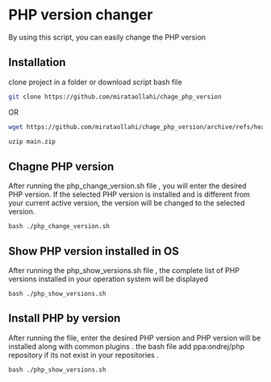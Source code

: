 # PHP version changer

By using this script, you can easily change the PHP version

## Installation

clone project in a folder or download script bash file 

```bash
git clone https://github.com/mirataollahi/chage_php_version
```
OR
```bash
wget https://github.com/mirataollahi/chage_php_version/archive/refs/heads/main.zip

uzip main.zip
```


## Chagne PHP version
After running the php_change_version.sh file , you will enter the desired PHP version. If the selected PHP version is installed and is different from your current active version, the version will be changed to the selected version.
```
bash ./php_change_version.sh
```


## Show PHP version installed in OS
After running the php_show_versions.sh file , the complete list of PHP versions installed in your operation system will be displayed
```
bash ./php_show_versions.sh
```


## Install PHP by version 
After running the file, enter the desired PHP version and PHP version will be installed along with common plugins . the bash file add ppa:ondrej/php repository if its not exist in your repositories . 
```
bash ./php_show_versions.sh
```
